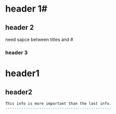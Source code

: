 # header 1#

## header 2 ##
need sapce between titles and #  

### header 3 ###

header1
====

header2
---

```r
This info is more important than the last info.
-----------------------------------------------

```


